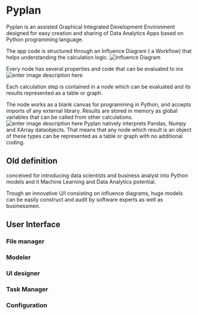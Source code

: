 # Pyplan
Pyplan is an assisted Graphical Integrated Development Environment designed for easy creation and sharing of Data Analytics Apps based on Python programming language.

The app code is structured through an Influence Diagram ( a Workflow) that helps understanding the calculation logic.
![Influence Diagram](http://img.pyplan.org/index_influence_diagram.png)

Every node has several properties and code that can be evaluated to ins
![enter image description here](http://img.pyplan.org/index_node_properties.png)


Each calculation step is contained in a node which can be evaluated and its results represented as a table or graph. 



The node works as a blank canvas for programming in Python, and accepts imports of any external library. Results are stored in memory as global variables that can be called from other calculations.
![enter image description here](http://img.pyplan.org/index_node_code.png)
Pyplan natively interprets Pandas, Numpy and XArray dataobjects. That means that any node which result is an object of these types can be represented as a table or graph with no additional coding.


## Old definition
conceived for introducing data scientists and business analyst into Python models and it Machine Learning and Data Analytics potential.

Trough an innovative U/I consisting on influence diagrams, huge models can be easily construct and audit by software experts as well as businessmen.




## User Interface
### File manager
### Modeler
### UI designer
### Task Manager
### Configuration








<!--stackedit_data:
eyJoaXN0b3J5IjpbLTM3Njg3NTYzMCwxNjk4NjA1MjE0LDE4Mj
YzODc1MDUsMTE5MzgyOTY3MSwxMDI3MzQyNzk2LC0xMjQ2NTI3
MjMzLC0xMjU3MTk4Mjk5LDQ3NjY2MzYwNSwtMTk5NjMzMjA3LC
05NDI5NzQzOTEsLTE3MjM2Mzk0OTYsLTY0MzcwNDAzNyw3MDEz
MTYyMzQsMTI5NzcxNDYwOCwtMjEwNDgyNzc5NSwtMTI1NzE5OD
I5OSwxOTYxMjc2NzE4LC0xMzUxMzgwOTcyLDE0MzcwNTYzODMs
NDE5ODQzODc4XX0=
-->